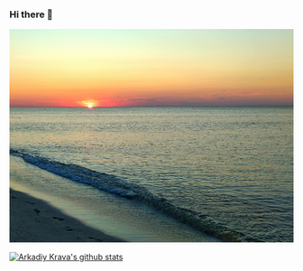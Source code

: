 ### Hi there 👋

![splash screen](img/splash.jpeg)

[![Arkadiy Krava's github stats](https://github-readme-stats.vercel.app/api?username=akrava&count_private=true&show_icons=true)](https://github.com/anuraghazra/github-readme-stats)

<!--
**akrava/akrava** is a ✨ _special_ ✨ repository because its `README.md` (this file) appears on your GitHub profile.

Here are some ideas to get you started:

- 🔭 I’m currently working on ...
- 🌱 I’m currently learning ...
- 👯 I’m looking to collaborate on ...
- 🤔 I’m looking for help with ...
- 💬 Ask me about ...
- 📫 How to reach me: ...
- 😄 Pronouns: ...
- ⚡ Fun fact: ...
-->
